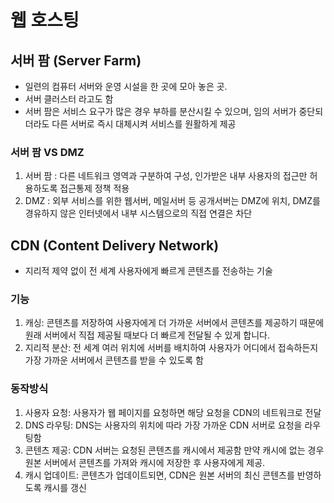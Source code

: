 # 웹 호스팅

## 서버 팜 (Server Farm)
- 일련의 컴퓨터 서버와 운영 시설을 한 곳에 모아 놓은 곳. 
- 서버 클러스터 라고도 함
- 서버 팜은 서비스 요구가 많은 경우 부하를 분산시킬 수 있으며, 임의 서버가 중단되더라도 다른 서버로 즉시 대체시켜 서비스를 원활하게 제공

### 서버 팜 VS DMZ
1. 서버 팜 : 다른 네트워크 영역과 구분하여 구성, 인가받은 내부 사용자의 접근만 허용하도록 접근통제 정책 적용
2. DMZ : 외부 서비스를 위한 웹서버, 메일서버 등 공개서버는 DMZ에 위치, DMZ를 경유하지 않은 인터넷에서 내부 시스템으로의 직접 연결은 차단

## CDN (Content Delivery Network)
- 지리적 제약 없이 전 세계 사용자에게 빠르게 콘텐츠를 전송하는 기술

### 기능
1. 캐싱: 콘텐츠를 저장하여 사용자에게 더 가까운 서버에서 콘텐츠를 제공하기 때문에 원래 서버에서 직접 제공될 때보다 더 빠르게 전달될 수 있게 합니다.
2. 지리적 분산: 전 세계 여러 위치에 서버를 배치하여 사용자가 어디에서 접속하든지 가장 가까운 서버에서 콘텐츠를 받을 수 있도록 함

### 동작방식
1. 사용자 요청: 사용자가 웹 페이지를 요청하면 해당 요청을 CDN의 네트워크로 전달
2. DNS 라우팅: DNS는 사용자의 위치에 따라 가장 가까운 CDN 서버로 요청을 라우팅함
3. 콘텐츠 제공: CDN 서버는 요청된 콘텐츠를 캐시에서 제공함 만약 캐시에 없는 경우 원본 서버에서 콘텐츠를 가져와 캐시에 저장한 후 사용자에게 제공.
4. 캐시 업데이트: 콘텐츠가 업데이트되면, CDN은 원본 서버의 최신 콘텐츠를 반영하도록 캐시를 갱신